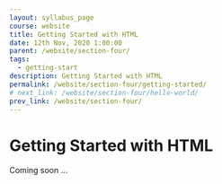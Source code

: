```yaml
---
layout: syllabus_page
course: website
title: Getting Started with HTML
date: 12th Nov, 2020 1:00:00
parent: /website/section-four/
tags:
  - getting-start
description: Getting Started with HTML
permalink: /website/section-four/getting-started/
# next_link: /website/section-four/hello-world/
prev_link: /website/section-four/
---
```


# Getting Started with HTML

Coming soon ...
